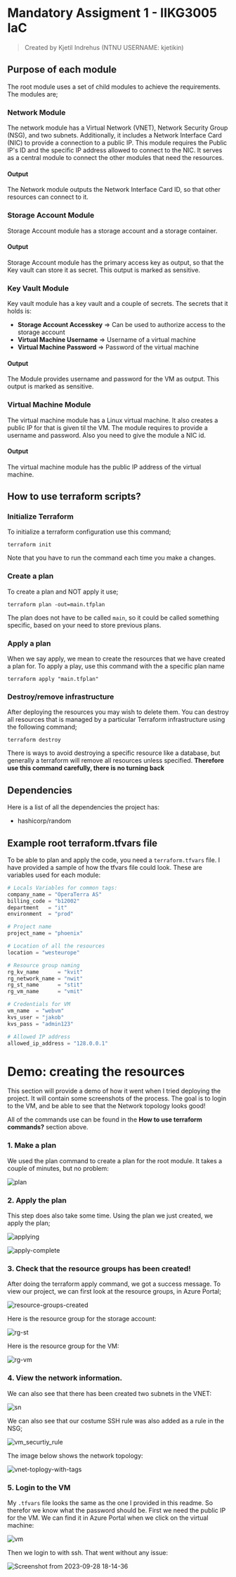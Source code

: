 # Mandatory Assigment 1 - IIKG3005 IaC

> Created by Kjetil Indrehus (NTNU USERNAME: kjetikin)

## Purpose of each module

The root module uses a set of child modules to achieve the requirements. The modules are; 

### Network Module

The network module has a Virtual Network (VNET), Network Security Group (NSG), and two subnets. Additionally, it includes a Network Interface Card (NIC) to provide a connection to a public IP. This module requires the Public IP's ID and the specific IP address allowed to connect to the NIC. It serves as a central module to connect the other modules that need the resources. 

#### Output 

The Network module outputs the Network Interface Card ID, so that other resources can connect to it.


### Storage Account Module

Storage Account module has a storage account and a storage container. 

#### Output

Storage Account module has the primary access key as output, so that the Key vault can store it as secret. This output is marked as sensitive. 


### Key Vault Module

Key vault module has a key vault and a couple of secrets. The secrets that it holds is: 
- **Storage Account Accesskey** => Can be used to authorize access to the storage account 
- **Virtual Machine Username** => Username of a virtual machine 
- **Virtual Machine Password** => Password of the virtual machine

#### Output

The Module provides username and password for the VM as output. This output is marked as sensitive. 


### Virtual Machine Module

The virtual machine module has a Linux virtual machine. It also creates a public IP for that is given til the VM. The module requires to provide a username and password. Also you need to give the module a NIC id. 

#### Output

The virtual machine module has the public IP address of the virtual machine. 


## How to use terraform scripts?

### Initialize Terraform 
To initialize a terraform configuration use this command;

```terminal
terraform init
```
Note that you have to run the command each time you make a changes. 

### Create a plan
To create a plan and NOT apply it use;
```terminal
terraform plan -out=main.tfplan
```
The plan does not have to be called `main`, so it could be called something specific, based on your need to store previous plans.

### Apply a plan 
When we say apply, we mean to create the resources that we have created a plan for. To apply a play, use this command with the a specific plan name

```terminal
terraform apply "main.tfplan"
```

### Destroy/remove infrastructure
After deploying the resources you may wish to delete them. You can destroy all resources that is managed by a particular Terraform infrastructure using the following command;

```terminal
terraform destroy
```

There is ways to avoid destroying a specific resource like a database, but generally a terraform will remove all resources unless specified. **Therefore use this command carefully, there is no turning back**


## Dependencies 

Here is a list of all the dependencies the project has: 

- hashicorp/random

## Example root terraform.tfvars file 

To be able to plan and apply the code, you need a `terraform.tfvars` file. I have provided a sample of how the tfvars file could look. These are variables used for each module:

```tfvars
# Locals Variables for common tags:
company_name = "OperaTerra AS"
billing_code = "b12002"
department   = "it"
environment  = "prod"

# Project name
project_name = "phoenix"

# Location of all the resources
location = "westeurope"

# Resource group naming
rg_kv_name      = "kvit"
rg_network_name = "nwit"
rg_st_name      = "stit"
rg_vm_name      = "vmit"

# Credentials for VM
vm_name  = "webvm"
kvs_user = "jakob"
kvs_pass = "admin123"

# Allowed IP address
allowed_ip_address = "128.0.0.1"

```

# Demo: creating the resources 

This section will provide a demo of how it went when I tried deploying the project. It will contain some screenshots of the process. The goal is to login to the VM, and be able to see that the Network topology looks good! 

All of the commands use can be found in the **How to use terraform commands?** section above. 

### 1. Make a plan

We used the plan command to create a plan for the root module. It takes a couple of minutes, but no problem:

![plan](https://github.com/KjetilIN/IIKG3005-IaC-Notes/assets/66110094/ecdc281c-96d2-46fc-ae6f-16c26017a650)


### 2. Apply the plan

This step does also take some time. Using the plan we just created, we apply the plan;

![applying](https://github.com/KjetilIN/IIKG3005-IaC-Notes/assets/66110094/db6e0578-d221-4f79-8744-258c4a7b79f7)


![apply-complete](https://github.com/KjetilIN/IIKG3005-IaC-Notes/assets/66110094/cc5a695d-188f-4b3a-97f4-b3510cda80b7)



### 3. Check that the resource groups has been created!

After doing the terraform apply command, we got a success message. To view our project, we can first look at the resource groups, in Azure Portal;

![resource-groups-created](https://github.com/KjetilIN/IIKG3005-IaC-Notes/assets/66110094/79d1137e-549d-45ac-bc6e-3497989770c5)

Here is the resource group for the storage account: 

![rg-st](https://github.com/KjetilIN/IIKG3005-IaC-Notes/assets/66110094/d4304d36-42af-4fab-9776-153b48a26554)

Here is the resource group for the VM:

![rg-vm](https://github.com/KjetilIN/IIKG3005-IaC-Notes/assets/66110094/16705c64-6337-446d-8d5d-f58d6e8ed14b)


### 4. View the network information.

We can also see that there has been created two subnets in the VNET: 

![sn](https://github.com/KjetilIN/IIKG3005-IaC-Notes/assets/66110094/198cde70-6e52-4ee3-8dad-bd99633ef46b)

We can also see that our costume SSH rule was also added as a rule in the NSG;

![vm_securtiy_rule](https://github.com/KjetilIN/IIKG3005-IaC-Notes/assets/66110094/1b96fc63-4728-440d-a5eb-75c3da6b2b06)

The image below shows the network topology:

![vnet-toplogy-with-tags](https://github.com/KjetilIN/IIKG3005-IaC-Notes/assets/66110094/f2fc5ddd-1d5c-480b-a2ac-1c86f6c33033)


### 5. Login to the VM

My `.tfvars` file looks the same as the one I provided in this readme. So therefor we know what the password should be. First we need the public IP for the VM. We can find it in Azure Portal when we click on the virtual machine:

![vm](https://github.com/KjetilIN/IIKG3005-IaC-Notes/assets/66110094/179bdbd7-4e86-482f-9023-e23883008cd5)

Then we login to with ssh. That went without any issue: 

![Screenshot from 2023-09-28 18-14-36](https://github.com/KjetilIN/IIKG3005-IaC-Notes/assets/66110094/fbe59b8d-cd0e-4346-b900-a5d955fe2554)



